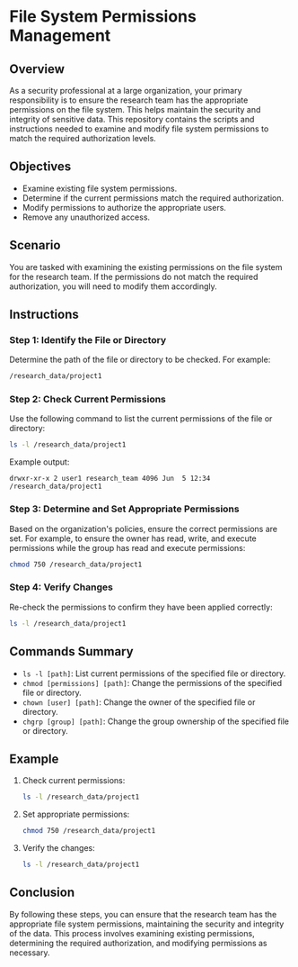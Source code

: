 # File System Permissions Management

## Overview

As a security professional at a large organization, your primary responsibility is to ensure the research team has the appropriate permissions on the file system. This helps maintain the security and integrity of sensitive data. This repository contains the scripts and instructions needed to examine and modify file system permissions to match the required authorization levels.

## Objectives

- Examine existing file system permissions.
- Determine if the current permissions match the required authorization.
- Modify permissions to authorize the appropriate users.
- Remove any unauthorized access.

## Scenario

You are tasked with examining the existing permissions on the file system for the research team. If the permissions do not match the required authorization, you will need to modify them accordingly.

## Instructions

### Step 1: Identify the File or Directory

Determine the path of the file or directory to be checked. For example:
```bash
/research_data/project1
```

### Step 2: Check Current Permissions

Use the following command to list the current permissions of the file or directory:
```bash
ls -l /research_data/project1
```
Example output:
```
drwxr-xr-x 2 user1 research_team 4096 Jun  5 12:34 /research_data/project1
```

### Step 3: Determine and Set Appropriate Permissions

Based on the organization's policies, ensure the correct permissions are set. For example, to ensure the owner has read, write, and execute permissions while the group has read and execute permissions:
```bash
chmod 750 /research_data/project1
```

### Step 4: Verify Changes

Re-check the permissions to confirm they have been applied correctly:
```bash
ls -l /research_data/project1
```

## Commands Summary

- `ls -l [path]`: List current permissions of the specified file or directory.
- `chmod [permissions] [path]`: Change the permissions of the specified file or directory.
- `chown [user] [path]`: Change the owner of the specified file or directory.
- `chgrp [group] [path]`: Change the group ownership of the specified file or directory.

## Example

1. Check current permissions:
   ```bash
   ls -l /research_data/project1
   ```

2. Set appropriate permissions:
   ```bash
   chmod 750 /research_data/project1
   ```

3. Verify the changes:
   ```bash
   ls -l /research_data/project1
   ```

## Conclusion

By following these steps, you can ensure that the research team has the appropriate file system permissions, maintaining the security and integrity of the data. This process involves examining existing permissions, determining the required authorization, and modifying permissions as necessary.
